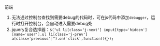 前端

1. 无法通过控制台查找到需要debug的代码时，可在js代码中添加```debugger```，运行时打开控制台，会自动进入需要debug处
2. jquery复合选择器：```$("ul li[class='j-next'] input[type='hidden'][name='user'],ul li[class='j-prev'] a[class='previous']").on('click',function(){});```